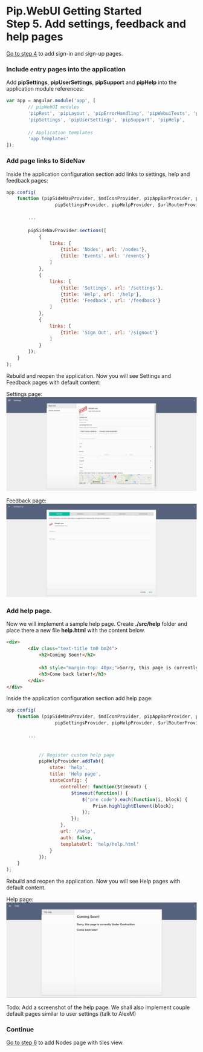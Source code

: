 # Pip.WebUI Getting Started <br/> Step 5. Add settings, feedback and help pages

[Go to step 4](https://github.com/pip-webui/pip-webui-sample/blob/master/step4/) to add sign-in and sign-up pages.

### Include entry pages into the application

Add **pipSettings**, **pipUserSettings**, **pipSupport** and **pipHelp** into the application module references:

```javascript
var app = angular.module('app', [
        // pipWebUI modules
        'pipRest', 'pipLayout', 'pipErrorHandling', 'pipWebuiTests', 'pipNav', 'pipEntry',
        'pipSettings', 'pipUserSettings', 'pipSupport', 'pipHelp',
        
        // Application templates
        'app.Templates'
]);
```

### Add page links to SideNav

Inside the application configuration section add links to settings, help and feedback pages:

```javascript
app.config(
    function (pipSideNavProvider, $mdIconProvider, pipAppBarProvider, pipAuthStateProvider, 
                  pipSettingsProvider, pipHelpProvider, $urlRouterProvider, pipRestProvider) {
        
        ...

        pipSideNavProvider.sections([
            {
                links: [
                    {title: 'Nodes', url: '/nodes'},
                    {title: 'Events', url: '/events'}
                ]
            },
            {
                links: [
                    {title: 'Settings', url: '/settings'},
                    {title: 'Help', url: '/help'},
                    {title: 'Feedback', url: '/feedback'}
                ]
            },
            {
                links: [
                    {title: 'Sign Out', url: '/signout'}
                ]
            }
        ]);
    }
);
```

Rebuild and reopen the application. Now you will see Settings and Feedback pages with default content:


Settings page:
![Settings standard tabs](artifacts/settings_standard_tab.png)

Feedback page:
![Feedback](artifacts/feedback.png)


### Add help page.

Now we will implement a sample help page. Create **./src/help** folder and place there a new file **help.html** with the content below.

```html
<div>
        <div class="text-title tm0 bm24">
            <h2>Coming Soon!</h2>

            <h3 style="margin-top: 40px;">Sorry, this page is currently Under Contruction</h3>
            <h3>Come back later!</h3>
        </div>
</div> 
```

Inside the application configuration section add help page:

```javascript
app.config(
    function (pipSideNavProvider, $mdIconProvider, pipAppBarProvider, pipAuthStateProvider, 
                  pipSettingsProvider, pipHelpProvider, $urlRouterProvider, pipRestProvider) {
        
        ...
        

            // Register custom help page
            pipHelpProvider.addTab({
                state: 'help',
                title: 'Help page',
                stateConfig: {
                    controller: function($timeout) {
                        $timeout(function() {
                            $('pre code').each(function(i, block) {
                                Prism.highlightElement(block);
                            });
                        });
                    },
                    url: '/help',
                    auth: false,
                    templateUrl: 'help/help.html'
                }
            });
    }
);
```

Rebuild and reopen the application. Now you will see Help pages with default content.

Help page:
![Feedback](artifacts/help_page.png)

Todo: Add a screenshot of the help page. We shall also implement couple default pages similar to user settings (talk to AlexM)

### Continue

[Go to step 6](https://github.com/pip-webui/pip-webui-sample/blob/master/step6/) to add Nodes page with tiles view.

